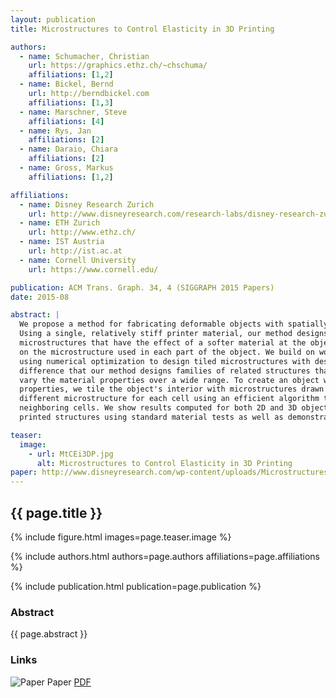 ```yaml
---
layout: publication
title: Microstructures to Control Elasticity in 3D Printing

authors: 
  - name: Schumacher, Christian
    url: https://graphics.ethz.ch/~chschuma/
    affiliations: [1,2]
  - name: Bickel, Bernd
    url: http://berndbickel.com
    affiliations: [1,3]
  - name: Marschner, Steve
    affiliations: [4]
  - name: Rys, Jan
    affiliations: [2]
  - name: Daraio, Chiara
    affiliations: [2]
  - name: Gross, Markus
    affiliations: [1,2]

affiliations:
  - name: Disney Research Zurich
    url: http://www.disneyresearch.com/research-labs/disney-research-zurich/
  - name: ETH Zurich
    url: http://www.ethz.ch/
  - name: IST Austria
    url: http://ist.ac.at
  - name: Cornell University
    url: https://www.cornell.edu/

publication: ACM Trans. Graph. 34, 4 (SIGGRAPH 2015 Papers)
date: 2015-08

abstract: |
  We propose a method for fabricating deformable objects with spatially varying elasticity using 3D printing.
  Using a single, relatively stiff printer material, our method designs an assembly of small-scale 
  microstructures that have the effect of a softer material at the object scale, with properties depending
  on the microstructure used in each part of the object. We build on work in the area of metamaterials,
  using numerical optimization to design tiled microstructures with desired properties, but with the key
  difference that our method designs families of related structures that can be interpolated to smoothly
  vary the material properties over a wide range. To create an object with spatially varying elastic
  properties, we tile the object's interior with microstructures drawn from these families, generating a
  different microstructure for each cell using an efficient algorithm to select compatible structures for
  neighboring cells. We show results computed for both 2D and 3D objects, validating several 2D and 3D
  printed structures using standard material tests as well as demonstrating various example applications.

teaser:
  image:
    - url: MtCEi3DP.jpg
      alt: Microstructures to Control Elasticity in 3D Printing
paper: http://www.disneyresearch.com/wp-content/uploads/Microstructures-to-Control-Elasticity-in-3D-Printing-Paper.pdf
---
```


## {{ page.title }}

{% include figure.html images=page.teaser.image %}

{% include authors.html authors=page.authors affiliations=page.affiliations %}

{% include publication.html publication=page.publication %}

### Abstract

{{ page.abstract }}

### Links

![Paper](paper.jpg) Paper [PDF]({{page.paper}})
